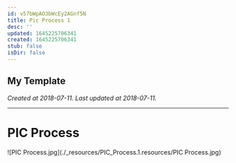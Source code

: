 ```yaml
---
id: v57bWpAO3bWcEy2AGnf5N
title: Pic Process 1
desc: ''
updated: 1645225706341
created: 1645225706341
stub: false
isDir: false
---
```

My Template
---

_Created at 2018-07-11._
_Last updated at 2018-07-11._




---

# PIC Process


![PIC Process.jpg](./_resources/PIC_Process.1.resources/PIC Process.jpg)

